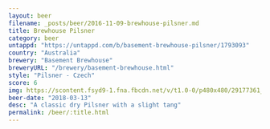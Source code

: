 ```yaml
---
layout: beer
filename: _posts/beer/2016-11-09-brewhouse-pilsner.md
title: Brewhouse Pilsner
category: beer
untappd: "https://untappd.com/b/basement-brewhouse-pilsner/1793093"
country: "Australia"
brewery: "Basement Brewhouse"
breweryURL: "/brewery/basement-brewhouse.html"
style: "Pilsner - Czech"
score: 6
img: https://scontent.fsyd9-1.fna.fbcdn.net/v/t1.0-0/p480x480/29177361_10156095061328745_5375320492007751680_o.jpg?_nc_cat=104&_nc_sid=e007fa&_nc_ohc=coNvORun1K8AX-wvwQh&_nc_ht=scontent.fsyd9-1.fna&tp=6&oh=5f6ca31f629a9a1a6ffbd45d0cf3d214&oe=5F969BC4
beer-date: "2018-03-13"
desc: "A classic dry Pilsner with a slight tang"
permalink: /beer/:title.html
---
```


